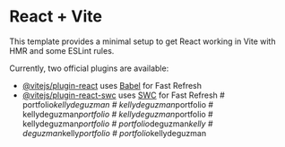 # React + Vite

This template provides a minimal setup to get React working in Vite with HMR and some ESLint rules.

Currently, two official plugins are available:

- [@vitejs/plugin-react](https://github.com/vitejs/vite-plugin-react/blob/main/packages/plugin-react/README.md) uses [Babel](https://babeljs.io/) for Fast Refresh
- [@vitejs/plugin-react-swc](https://github.com/vitejs/vite-plugin-react-swc) uses [SWC](https://swc.rs/) for Fast Refresh
#   p o r t f o l i o _ k e l l y d e g u z m a n  
 #   k e l l y d e g u z m a n _ p o r t f o l i o  
 #   k e l l y d e g u z m a n _ p o r t f o l i o  
 #   k e l l y d e g u z m a n _ p o r t f o l i o  
 #   k e l l y d e g u z m a n _ p o r t f o l i o  
 #   p o r t f o l i o _ d e g u z m a n _ k e l l y  
 #   d e g u z m a n _ k e l l y _ p o r t f o l i o  
 #   p o r t f o l i o _ k e l l y d e g u z m a n  
 